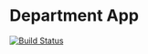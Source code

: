 # Department App

[![Build Status](https://app.travis-ci.com/ounce-k/python_final_project_w.svg?branch=main)](https://app.travis-ci.com/ounce-k/python_final_project_w)